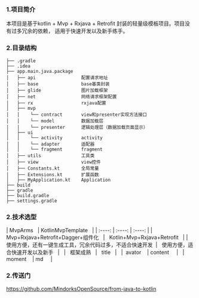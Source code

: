 ### 1.项目简介
本项目是基于kotlin + Mvp + Rxjava + Retrofit 封装的轻量级模板项目。项目没有过多冗余的依赖，
适用于快速开发以及新手练手。

### 2.目录结构
```
├── .gradle
├── .idea
├── app.main.java.package
│   ├── api                 配置请求地址
│   ├── base                base基类封装
│   ├── glide               图片加载框架
│   ├── net                 网络请求框架配置
│   ├── rx                  rxjava配置
│   ├── mvp
│   │    └── contract       view和presenter实现方法接口
│   │    └── model          数据加载层
│   │    └── presenter      逻辑处理层（数据加载页面显示）
│   ├── ui
│   │    └── activity       activity
│   │    └── adapter        适配器
│   │    └── fragment       fragment
│   ├── utils               工具类
│   ├── view                view控件
│   ├── Constants.kt        全局常量
│   ├── Extensions.kt       扩展函数
│   ├── MyApplication.kt    Application
├── build
├── gradle
├── build.gradle
├── settings.gradle

```

### 2.技术选型

| MvpArms   | KotlinMvpTemplate    |
| :----: | :----:   | :----: |
|   Mvp+Rxjava+Retrofit+Dagger+组件化    |   Kotlin+Mvp+Rxjava+Retrofit    |
|   使用方便，还有一键生成工具，冗余代码过多，不适合快速开发   |   使用方便，适合快速开发以及新手    |  
|   框架成熟    |   title    |  
|   avator     | content      |  
|    moment     | md      |  



### 2.传送门
https://github.com/MindorksOpenSource/from-java-to-kotlin